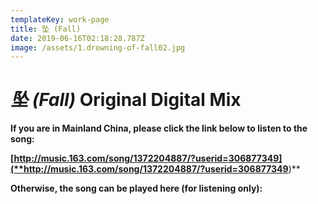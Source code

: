 ```yaml
---
templateKey: work-page
title: 坠 (Fall)
date: 2019-06-16T02:18:28.787Z
image: /assets/1.drowning-of-fall02.jpg
---
```

# *坠 (Fall)* Original Digital Mix

<div class="lines-1"></div>

**If you are in Mainland China, please click the link below to listen to the song:**

**[http://music.163.com/song/1372204887/?userid=306877349](**http://music.163.com/song/1372204887/?userid=306877349**)**

<div class="lines-1"></div>

**Otherwise, the song can be played here (for listening only):**